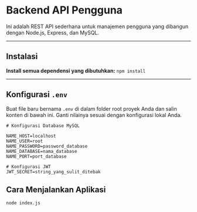 # Backend API Pengguna

Ini adalah REST API sederhana untuk manajemen pengguna yang dibangun dengan Node.js, Express, dan MySQL.

---

## Instalasi

**Install semua dependensi yang dibutuhkan:**
`npm install`

---

## Konfigurasi `.env`

Buat file baru bernama `.env` di dalam folder root proyek Anda dan salin konten di bawah ini. Ganti nilainya sesuai dengan konfigurasi lokal Anda.

```env
# Konfigurasi Database MySQL

NAME_HOST=localhost
NAME_USER=root
NAME_PASSWORD=password_database
NAME_DATABASE=nama_database
NAME_PORT=port_database

# Konfigurasi JWT
JWT_SECRET=string_yang_sulit_ditebak
```

## Cara Menjalankan Aplikasi

`node index.js`
